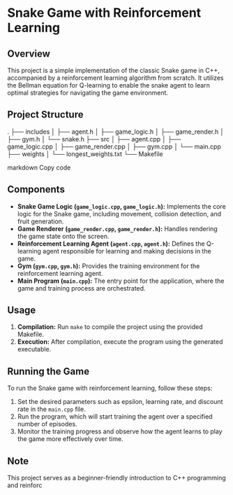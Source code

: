 # Snake Game with Reinforcement Learning

## Overview
This project is a simple implementation of the classic Snake game in C++, accompanied by a reinforcement learning algorithm from scratch. It utilizes the Bellman equation for Q-learning to enable the snake agent to learn optimal strategies for navigating the game environment.

## Project Structure
.
├── includes
│ ├── agent.h
│ ├── game_logic.h
│ ├── game_render.h
│ ├── gym.h
│ └── snake.h
├── src
│ ├── agent.cpp
│ ├── game_logic.cpp
│ ├── game_render.cpp
│ ├── gym.cpp
│ └── main.cpp
├── weights
│ └── longest_weights.txt
└── Makefile

markdown
Copy code

## Components
- **Snake Game Logic (`game_logic.cpp`, `game_logic.h`):** Implements the core logic for the Snake game, including movement, collision detection, and fruit generation.
- **Game Renderer (`game_render.cpp`, `game_render.h`):** Handles rendering the game state onto the screen.
- **Reinforcement Learning Agent (`agent.cpp`, `agent.h`):** Defines the Q-learning agent responsible for learning and making decisions in the game.
- **Gym (`gym.cpp`, `gym.h`):** Provides the training environment for the reinforcement learning agent.
- **Main Program (`main.cpp`):** The entry point for the application, where the game and training process are orchestrated.

## Usage
1. **Compilation:** Run `make` to compile the project using the provided Makefile.
2. **Execution:** After compilation, execute the program using the generated executable.

## Running the Game
To run the Snake game with reinforcement learning, follow these steps:
1. Set the desired parameters such as epsilon, learning rate, and discount rate in the `main.cpp` file.
2. Run the program, which will start training the agent over a specified number of episodes.
3. Monitor the training progress and observe how the agent learns to play the game more effectively over time.

## Note
This project serves as a beginner-friendly introduction to C++ programming and reinforc
